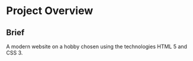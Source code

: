 # Project Overview 

## Brief

A modern website on a hobby chosen using the technologies HTML 5 and CSS 3.
